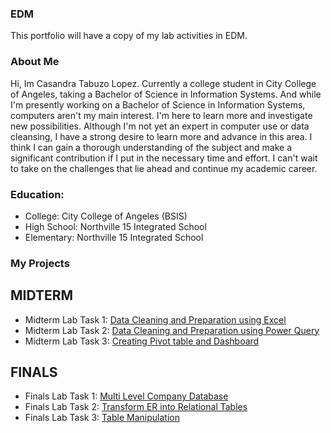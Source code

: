 ### EDM
This portfolio will have a copy of my lab activities in EDM.
### About Me
Hi, Im Casandra Tabuzo Lopez. Currently a college student in City College of Angeles, taking a Bachelor of Science in Information Systems. And while I'm presently working on a Bachelor of Science in Information Systems, computers aren't my main interest. I'm here to learn more and investigate new possibilities. Although I'm not yet an expert in computer use or data cleansing, I have a strong desire to learn more and advance in this area. I think I can gain a thorough understanding of the subject and make a significant contribution if I put in the necessary time and effort. I can't wait to take on the challenges that lie ahead and continue my academic career.
### Education:
- College: City College of Angeles (BSIS)
- High School: Northville 15 Integrated School
- Elementary: Northville 15 Integrated School
  
### My Projects
## MIDTERM
- Midterm Lab Task 1: [Data Cleaning and Preparation using Excel](https://github.com/CasandraLopez-sey/EDM/tree/main/Midterm%20Lab%20Task%201)
- Midterm Lab Task 2: [Data Cleaning and Preparation using Power Query](https://github.com/CasandraLopez-sey/EDM/tree/main/Midterm%20Lab%20Task%202)
- Midterm Lab Task 3: [Creating Pivot table and Dashboard](https://github.com/CasandraLopez-sey/EDM/tree/main/Midterm%20Lab%20Task%203)

## FINALS
- Finals Lab Task 1: [Multi Level Company Database](https://github.com/CasandraLopez-sey/Casandra.github.io/blob/main/Finals%20Lab%20Task%201/README.md)
- Finals Lab Task 2: [Transform ER into Relational Tables](https://github.com/CasandraLopez-sey/Casandra.github.io/tree/main/Finals%20Lab%20Task%202%20)
- Finals Lab Task 3: [Table Manipulation](https://github.com/CasandraLopez-sey/Casandra.github.io/tree/main/Finals%20Lab%20Task%203)
